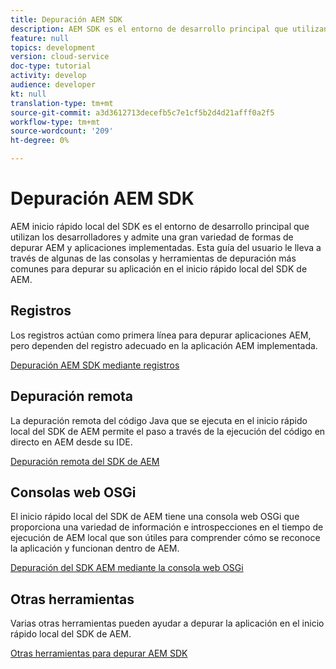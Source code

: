 ```yaml
---
title: Depuración AEM SDK
description: AEM SDK es el entorno de desarrollo principal que utilizan los desarrolladores y admite una gran variedad de formas de depurar AEM y aplicaciones implementadas.
feature: null
topics: development
version: cloud-service
doc-type: tutorial
activity: develop
audience: developer
kt: null
translation-type: tm+mt
source-git-commit: a3d3612713decefb5c7e1cf5b2d4d21afff0a2f5
workflow-type: tm+mt
source-wordcount: '209'
ht-degree: 0%

---
```



# Depuración AEM SDK

AEM inicio rápido local del SDK es el entorno de desarrollo principal que utilizan los desarrolladores y admite una gran variedad de formas de depurar AEM y aplicaciones implementadas. Esta guía del usuario le lleva a través de algunas de las consolas y herramientas de depuración más comunes para depurar su aplicación en el inicio rápido local del SDK de AEM.

## Registros

Los registros actúan como primera línea para depurar aplicaciones AEM, pero dependen del registro adecuado en la aplicación AEM implementada.

[Depuración AEM SDK mediante registros](./logs.md)

## Depuración remota

La depuración remota del código Java que se ejecuta en el inicio rápido local del SDK de AEM permite el paso a través de la ejecución del código en directo en AEM desde su IDE.

[Depuración remota del SDK de AEM](./remote-debugging.md)

## Consolas web OSGi

El inicio rápido local del SDK de AEM tiene una consola web OSGi que proporciona una variedad de información e introspecciones en el tiempo de ejecución de AEM local que son útiles para comprender cómo se reconoce la aplicación y funcionan dentro de AEM.

[Depuración del SDK AEM mediante la consola web OSGi](./osgi-web-consoles.md)

## Otras herramientas

Varias otras herramientas pueden ayudar a depurar la aplicación en el inicio rápido local del SDK de AEM.

[Otras herramientas para depurar AEM SDK](./other-tools.md)
